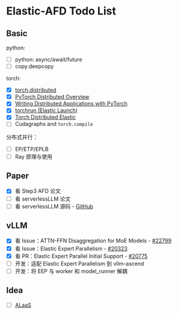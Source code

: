 # Elastic-AFD Todo List

## Basic

python:

- [ ] python: async/await/future
- [ ] copy.deepcopy

torch:

- [x] [torch.distributed](https://docs.pytorch.org/docs/stable/distributed.html)
- [x] [PyTorch Distributed Overview](https://docs.pytorch.org/tutorials/beginner/dist_overview.html)
- [x] [Writing Distributed Applications with PyTorch](https://docs.pytorch.org/tutorials/intermediate/dist_tuto.html)
- [x] [torchrun (Elastic Launch)](https://docs.pytorch.org/docs/stable/elastic/run.html)
- [x] [Torch Distributed Elastic](https://docs.pytorch.org/docs/stable/distributed.elastic.html)
- [ ] Cudagraphs and `torch.compile`

分布式并行：

- [ ] EP/ETP/EPLB
- [ ] Ray 原理与使用

## Paper

- [x] 看 Step3 AFD 论文
- [ ] 看 serverlessLLM 论文
- [ ] 看 serverlessLLM 源码 - [GitHub](https://github.com/ServerlessLLM/ServerlessLLM)

## vLLM

- [x] 看 Issue：ATTN-FFN Disaggregation for MoE Models - [#22799](https://github.com/vllm-project/vllm/issues/22799)
- [x] 看 Issue：Elastic Expert Parallelism - [#20323](https://github.com/vllm-project/vllm/issues/20323)
- [x] 看 PR：Elastic Expert Parallel Initial Support - [#20775](https://github.com/vllm-project/vllm/pull/20775)
- [ ] 开发：适配 Elastic Expert Parallelism 到 vllm-ascend
- [ ] 开发：将 EEP 与 worker 和 model_runner 解耦

## Idea

- [ ] [ALaaS](https://github.com/HuaizhengZhang/Active-Learning-as-a-Service)
